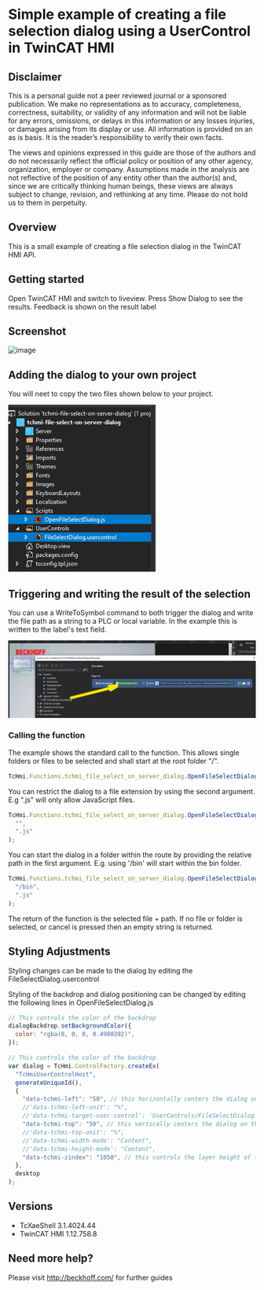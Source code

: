 # Simple example of creating a file selection dialog using a UserControl in TwinCAT HMI

## Disclaimer

This is a personal guide not a peer reviewed journal or a sponsored publication. We make
no representations as to accuracy, completeness, correctness, suitability, or validity of any
information and will not be liable for any errors, omissions, or delays in this information or any
losses injuries, or damages arising from its display or use. All information is provided on an as
is basis. It is the reader’s responsibility to verify their own facts.

The views and opinions expressed in this guide are those of the authors and do not
necessarily reflect the official policy or position of any other agency, organization, employer or
company. Assumptions made in the analysis are not reflective of the position of any entity
other than the author(s) and, since we are critically thinking human beings, these views are
always subject to change, revision, and rethinking at any time. Please do not hold us to them
in perpetuity.

## Overview

This is a small example of creating a file selection dialog in the TwinCAT HMI API.

## Getting started

Open TwinCAT HMI and switch to liveview. Press Show Dialog to see the results. Feedback is shown on the result label

## Screenshot

![image](./docs/images/Screenshot.gif)

## Adding the dialog to your own project

You will neet to copy the two files shown below to your project.

![image](./docs/images/copy-files.png)

## Triggering and writing the result of the selection

You can use a WriteToSymbol command to both trigger the dialog and write the file path as a string to a PLC or local variable. In the example this is written to the label's text field.

![image](./docs/images/destination-symbol.png)

### Calling the function

The example shows the standard call to the function. This allows single folders or files to be selected and shall start at the root folder "/".

```javascript
TcHmi.Functions.tchmi_file_select_on_server_dialog.OpenFileSelectDialog("", "");
```

You can restrict the dialog to a file extension by using the second argument. E.g ".js" will only allow JavaScript files.

```javascript
TcHmi.Functions.tchmi_file_select_on_server_dialog.OpenFileSelectDialog(
  "",
  ".js"
);
```

You can start the dialog in a folder within the route by providing the relative path in the first argument. E.g. using '/bin' will start within the bin folder.

```javascript
TcHmi.Functions.tchmi_file_select_on_server_dialog.OpenFileSelectDialog(
  "/bin",
  ".js"
);
```

The return of the function is the selected file + path. If no file or folder is selected, or cancel is pressed then an empty string is returned.

## Styling Adjustments

Styling changes can be made to the dialog by editing the FileSelectDialog.usercontrol

Styling of the backdrop and dialog positioning can be changed by editing the following lines in OpenFileSelectDialog.js

```javascript
// This controls the color of the backdrop
dialogBackdrop.setBackgroundColor({
  color: "rgba(0, 0, 0, 0.4980392)",
});
```

```javascript
// This controls the color of the backdrop
var dialog = TcHmi.ControlFactory.createEx(
  "TcHmiUserControlHost",
  generateUniqueId(),
  {
    "data-tchmi-left": "50", // this horizontally centers the dialog on the screen (this works with the -50% translation)
    //'data-tchmi-left-unit': "%",
    //'data-tchmi-target-user-control': 'UserControls/FileSelectDialog.usercontrol',
    "data-tchmi-top": "50", // this vertically centers the dialog on the screen (this works with the -50% translation)
    //'data-tchmi-top-unit': "%",
    //'data-tchmi-width-mode': "Content",
    //'data-tchmi-height-mode': "Content",
    "data-tchmi-zindex": "1050", // this controls the layer height of the dialog
  },
  desktop
);
```

## Versions

- TcXaeShell 3.1.4024.44
- TwinCAT HMI 1.12.758.8

## Need more help?

Please visit http://beckhoff.com/ for further guides
